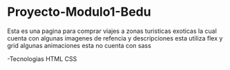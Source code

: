 # Proyecto-Modulo1-Bedu


Esta es una pagina para comprar viajes a zonas turisticas exoticas la cual cuenta con algunas imagenes de refencia y descripciones 
esta utiliza flex y grid algunas animaciones esta no cuenta con sass

-Tecnologias 
HTML
CSS

